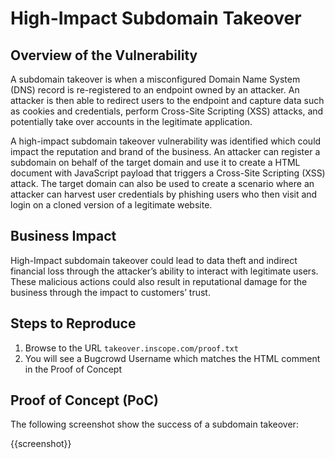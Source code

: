 
# High-Impact Subdomain Takeover

## Overview of the Vulnerability

A subdomain takeover is when a misconfigured Domain Name System (DNS) record is re-registered to an endpoint owned by an attacker. An attacker is then able to redirect users to the endpoint and capture data such as cookies and credentials, perform Cross-Site Scripting (XSS) attacks, and potentially take over accounts in the legitimate application.

A high-impact subdomain takeover vulnerability was identified which could impact the reputation and brand of the business. An attacker can register a subdomain on behalf of the target domain and use it to create a HTML document with JavaScript payload that triggers a Cross-Site Scripting (XSS) attack. The target domain can also be used to create a scenario where an attacker can harvest user credentials by phishing users who then visit and login on a cloned version of a legitimate website.

## Business Impact

High-Impact subdomain takeover could lead to data theft and indirect financial loss through the attacker’s ability to interact with legitimate users. These malicious actions could also result in reputational damage for the business through the impact to customers’ trust.

## Steps to Reproduce

1. Browse to the URL `takeover.inscope.com/proof.txt`
1. You will see a Bugcrowd Username which matches the HTML comment in the Proof of Concept

## Proof of Concept (PoC)

The following screenshot show the success of a subdomain takeover:

{{screenshot}}

